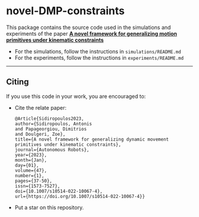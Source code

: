 # novel-DMP-constraints

This package contains the source code used in the simulations and experiments of the paper [**A novel framework for generalizing motion primitives under kinematic constraints**](https://doi.org/10.1007/s10514-022-10067-4)

- For the simulations, follow the instructions in `simulations/README.md`
- For the experiments,  follow the instructions in `experiments/README.md`


---

## Citing

If you use this code in your work, you are encouraged to:
- Cite the relate paper:
  ```
  ﻿@Article{Sidiropoulos2023,
  author={Sidiropoulos, Antonis
  and Papageorgiou, Dimitrios
  and Doulgeri, Zoe},
  title={A novel framework for generalizing dynamic movement primitives under kinematic constraints},
  journal={Autonomous Robots},
  year={2023},
  month={Jan},
  day={01},
  volume={47},
  number={1},
  pages={37-50},
  issn={1573-7527},
  doi={10.1007/s10514-022-10067-4},
  url={https://doi.org/10.1007/s10514-022-10067-4}}
  ```
- Put a star on this repository.
